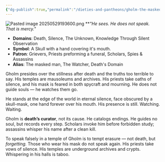 ```yaml
---
{"dg-publish":true,"permalink":"/dieties-and-pantheons/gholm-the-masked-man/","created":"2025-05-29T19:28:08.626-04:00","updated":"2025-08-06T18:40:04.010-04:00"}
---
```


![Pasted image 20250529193600.png](/img/user/Pics/Pasted%20image%2020250529193600.png)
**_"He sees. He does not speak. That is mercy."_  

- **Domains**: Death, Silence, The Unknown, Knowledge Through Silent Observation
- **Symbol**: A Skull with a hand covering it's mouth.
- **Patron**: Grievers, Priests preforming a funeral, Scholars, Spies & Assassins
- **Alias**: The masked man, The Watcher, Death's Domain

Gholm presides over the stillness after death and the truths too terrible to say. His temples are mausoleums and archives. His priests take oaths of silence, and his mask is feared in both spycraft and mourning. He does not guide souls — he watches them go.

He stands at the edge of the world in eternal silence, face obscured by a skull-mask, one hand forever over his mouth. His presence is still. Watching. Waiting.

Gholm is **death’s curator**, not its cause. He catalogs endings. He guides no soul, but records every step. Scholars invoke him before forbidden study; assassins whisper his name after a clean kill.

To speak falsely in a temple of Gholm is to tempt erasure — not death, but _forgetting._ Those who wear his mask do not speak again. His priests take vows of silence. His temples are underground archives and crypts. Whispering in his halls is taboo.
